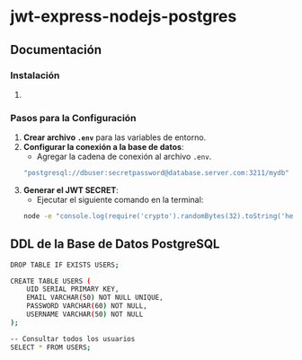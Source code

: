 # jwt-express-nodejs-postgres

## Documentación

### Instalación
1. 

### Pasos para la Configuración

1. **Crear archivo `.env`** para las variables de entorno.
2. **Configurar la conexión a la base de datos**:
   - Agregar la cadena de conexión al archivo `.env`.
   ```bash
   "postgresql://dbuser:secretpassword@database.server.com:3211/mydb"
   ```
3. **Generar el JWT SECRET**:
   - Ejecutar el siguiente comando en la terminal:
   ```bash
   node -e "console.log(require('crypto').randomBytes(32).toString('hex'))"
   ```

## DDL de la Base de Datos PostgreSQL

```bash
DROP TABLE IF EXISTS USERS;

CREATE TABLE USERS (
    UID SERIAL PRIMARY KEY,
    EMAIL VARCHAR(50) NOT NULL UNIQUE,
    PASSWORD VARCHAR(60) NOT NULL,
    USERNAME VARCHAR(50) NOT NULL
);

-- Consultar todos los usuarios
SELECT * FROM USERS;
```

